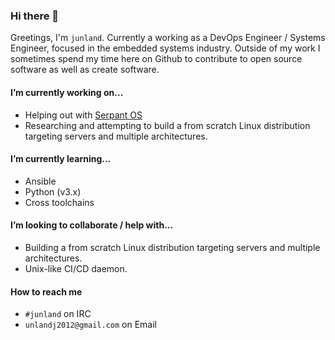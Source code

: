 ### Hi there 👋

Greetings, I'm `junland`. Currently a working as a DevOps Engineer / Systems Engineer, focused in the embedded systems industry. Outside of my work I sometimes spend my time here on Github to contribute to open source software as well as create software.

#### I’m currently working on...
* Helping out with [Serpant OS](https://github.com/serpent-linux)
* Researching and attempting to build a from scratch Linux distribution targeting servers and multiple architectures. 

#### I’m currently learning...
* Ansible
* Python (v3.x)
* Cross toolchains

#### I’m looking to collaborate / help with...
* Building a from scratch Linux distribution targeting servers and multiple architectures. 
* Unix-like CI/CD daemon.

#### How to reach me
* `#junland` on IRC
* `unlandj2012@gmail.com` on Email
